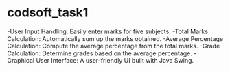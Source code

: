 # codsoft_task1
-User Input Handling: Easily enter marks for five subjects.
-Total Marks Calculation: Automatically sum up the marks obtained.
-Average Percentage Calculation: Compute the average percentage from the total marks.
-Grade Calculation: Determine grades based on the average percentage.
-Graphical User Interface: A user-friendly UI built with Java Swing.
